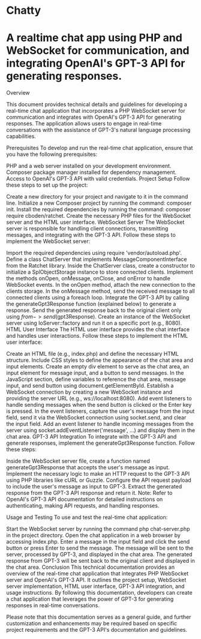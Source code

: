 # Chatty
# A realtime chat app using PHP and WebSocket for communication, and integrating OpenAI's GPT-3 API for generating responses. 

Overview

This document provides technical details and guidelines for developing a real-time chat application that incorporates a PHP WebSocket server for communication and integrates with OpenAI's GPT-3 API for generating responses. The application allows users to engage in real-time conversations with the assistance of GPT-3's natural language processing capabilities.

Prerequisites
To develop and run the real-time chat application, ensure that you have the following prerequisites:

PHP and a web server installed on your development environment.
Composer package manager installed for dependency management.
Access to OpenAI's GPT-3 API with valid credentials.
Project Setup
Follow these steps to set up the project:

Create a new directory for your project and navigate to it in the command line.
Initialize a new Composer project by running the command: composer init.
Install the required dependencies by running the command: composer require cboden/ratchet.
Create the necessary PHP files for the WebSocket server and the HTML user interface.
WebSocket Server
The WebSocket server is responsible for handling client connections, transmitting messages, and integrating with the GPT-3 API. Follow these steps to implement the WebSocket server:

Import the required dependencies using require 'vendor/autoload.php'.
Define a class ChatServer that implements MessageComponentInterface from the Ratchet library.
Inside the ChatServer class, create a constructor to initialize a SplObjectStorage instance to store connected clients.
Implement the methods onOpen, onMessage, onClose, and onError to handle WebSocket events.
In the onOpen method, attach the new connection to the clients storage.
In the onMessage method, send the received message to all connected clients using a foreach loop.
Integrate the GPT-3 API by calling the generateGpt3Response function (explained below) to generate a response.
Send the generated response back to the original client only using $from->send($gpt3Response).
Create an instance of the WebSocket server using IoServer::factory and run it on a specific port (e.g., 8080).
HTML User Interface
The HTML user interface provides the chat interface and handles user interactions. Follow these steps to implement the HTML user interface:

Create an HTML file (e.g., index.php) and define the necessary HTML structure.
Include CSS styles to define the appearance of the chat area and input elements.
Create an empty div element to serve as the chat area, an input element for message input, and a button to send messages.
In the JavaScript section, define variables to reference the chat area, message input, and send button using document.getElementById.
Establish a WebSocket connection by creating a new WebSocket instance and providing the server URL (e.g., ws://localhost:8080).
Add event listeners to handle sending messages when the send button is clicked or the Enter key is pressed.
In the event listeners, capture the user's message from the input field, send it via the WebSocket connection using socket.send, and clear the input field.
Add an event listener to handle incoming messages from the server using socket.addEventListener('message', ...) and display them in the chat area.
GPT-3 API Integration
To integrate with the GPT-3 API and generate responses, implement the generateGpt3Response function. Follow these steps:

Inside the WebSocket server file, create a function named generateGpt3Response that accepts the user's message as input.
Implement the necessary logic to make an HTTP request to the GPT-3 API using PHP libraries like cURL or Guzzle.
Configure the API request payload to include the user's message as input to GPT-3.
Extract the generated response from the GPT-3 API response and return it.
Note: Refer to OpenAI's GPT-3 API documentation for detailed instructions on authenticating, making API requests, and handling responses.

Usage and Testing
To use and test the real-time chat application:

Start the WebSocket server by running the command php chat-server.php in the project directory.
Open the chat application in a web browser by accessing index.php.
Enter a message in the input field and click the send button or press Enter to send the message.
The message will be sent to the server, processed by GPT-3, and displayed in the chat area.
The generated response from GPT-3 will be sent back to the original client and displayed in the chat area.
Conclusion
This technical documentation provides an overview of the real-time chat application that integrates PHP WebSocket server and OpenAI's GPT-3 API. It outlines the project setup, WebSocket server implementation, HTML user interface, GPT-3 API integration, and usage instructions. By following this documentation, developers can create a chat application that leverages the power of GPT-3 for generating responses in real-time conversations.

Please note that this documentation serves as a general guide, and further customization and enhancements may be required based on specific project requirements and the GPT-3 API's documentation and guidelines.
